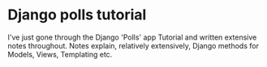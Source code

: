 # Django polls tutorial

I've just gone through the Django 'Polls' app Tutorial and written extensive notes throughout. Notes explain, relatively extensively, Django methods for Models, Views, Templating etc.